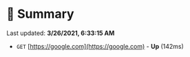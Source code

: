 # 📖 Summary
Last updated: **3/26/2021, 6:33:15 AM**

- `GET` [https://google.com](https://google.com) - **Up** (142ms)
